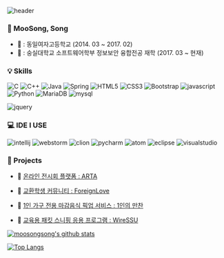 ![header](https://capsule-render.vercel.app/api?type=waving&color=E3826C&height=300&section=header&text=Moosong%20Song&fontSize=90&animation=fadeIn&fontAlignY=38&desc=This%20is%20my%20profile&descAlignY=62&descAlign=62)


### 👩 MooSong, Song
- 🏫 : 동일여자고등학교 (2014. 03 ~ 2017. 02)
- 🏫 : 숭실대학교 소프트웨어학부 정보보안 융합전공 재학 (2017. 03 ~ 현재)

### 💡 Skills
![C](https://img.shields.io/badge/-C-A8B9CC?style=flat-square&logo=C&logoColor=black)
![C++](https://img.shields.io/badge/-C++-00599C?style=flat-square&logo=C%2B%2B&logoColor=white)
![Java](https://img.shields.io/badge/-Java-007396?style=flat-square&logo=Java&logoColor=white)
![Spring](https://img.shields.io/badge/-Spring-6DB33F?style=flat-square&logo=Spring&logoColor=white)
![HTML5](https://img.shields.io/badge/-HTML5-E34F26?style=flat-square&logo=HTML5&logoColor=white)
![CSS3](https://img.shields.io/badge/-CSS3-1572B6?style=flat-square&logo=CSS3&logoColor=white)
![Bootstrap](https://img.shields.io/badge/-Bootstrap-563D7C?style=flat-square&logo=Bootstrap&logoColor=white)
![javascript](https://img.shields.io/badge/-JavaScript-F7Df1E?style=flat-square&logo=JavaScript&logoColor=black)
![Python](https://img.shields.io/badge/-Python-3776AB?style=flat-square&logo=Python&logoColor=white)
![MariaDB](https://img.shields.io/badge/-MariaDB-1F305F?style=flat-square&logo=mariadb&logoColor=white)
![mysql](https://img.shields.io/badge/-MySql-4479A1?style=flat-square&logo=mysql&logoColor=white)
<!--![oracle](https://img.shields.io/badge/-Oracle-F80000?style=flat-square&logo=oracle&logoColor=white)-->
![jquery](https://img.shields.io/badge/-jQuery-0769AD?style=flat-square&logo=jquery&logoColor=white)
<!-- ![nodejs](https://img.shields.io/badge/-Nodejs-339933?style=flat-square&logo=node.js&logoColor=white) -->
<!--[React](https://img.shields.io/badge/-ReactNative-61DAFB?style=flat-square&logo=React&logoColor=black)-->

### 💻 IDE I USE
![intellij](https://img.shields.io/badge/-Intellij-000000?style=flat-square&logo=jetbrains&logoColor=white)
![webstorm](https://img.shields.io/badge/-WebStorm-000000?style=flat-square&logo=webstorm&logoColor=white)
![clion](https://img.shields.io/badge/-CLion-000000?style=flat-square&logo=jetbrains&logoColor=white)
![pycharm](https://img.shields.io/badge/-PyCharm-000000?style=flat-square&logo=pycharm&logoColor=white)
![atom](https://img.shields.io/badge/-Atom-66595C?style=flat-square&logo=atom&logoColor=white)
![eclipse](https://img.shields.io/badge/-eclipse-2C2255?style=flat-square&logo=eclipse&logoColor=white)
![visualstudio](https://img.shields.io/badge/-VisualStudio-5C2D91?style=flat-square&logo=microsoft&logoColor=white)

### 📂 Projects
- 📃 [온라인 전시회 플랫폼 : ARTA](https://github.com/moosongsong/OnlineExhibition_ver1)

- 📃 [교환학생 커뮤니티 : ForeignLove](https://github.com/moosongsong/WEB_Project_ForeignLove)
  
- 📃 [1인 가구 전용 마감음식 픽업 서비스 : 1인의 만찬](https://github.com/moosongsong/Dinner41_Spring_Project)
  
- 📃 [교육용 패킷 스니핑 응용 프로그램 : WireSSU](https://github.com/moosongsong/JAVA_Project_WireSSU)

<!-- - 📃 [Ncurses FTP 파일 전송 프로그램](https://github.com/moosongsong/FTP_SERVER_in_C_LINUX) -->

[![moosongsong's github stats](https://github-readme-stats.vercel.app/api?username=moosongsong)](https://github.com/moosongsong)

[![Top Langs](https://github-readme-stats.vercel.app/api/top-langs/?username=moosongsong&layout=compact)](https://github.com/moosongsong)
